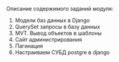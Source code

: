 Описание содержимого заданий модуля:
1. Модели баз данных в Django
2. QuerySet запросы в базу данных
3. MVT. Вывод объектов в шаблоны
4. Сайт администрирования
5. Пагинация
6. Настраиваем СУБД postgre в django
